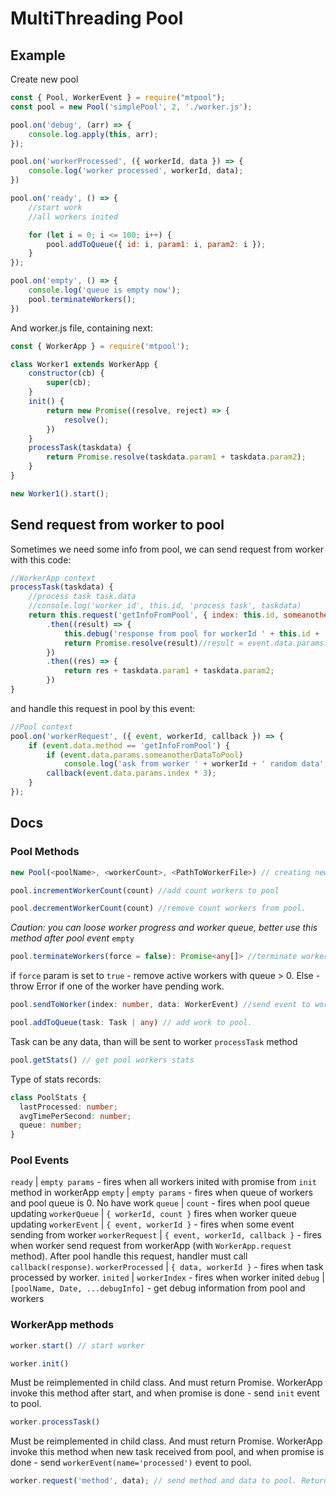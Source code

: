 # MultiThreading Pool

##  Example

Create new pool
```js
const { Pool, WorkerEvent } = require("mtpool");
const pool = new Pool('simplePool', 2, './worker.js');

pool.on('debug', (arr) => {
    console.log.apply(this, arr);
});

pool.on('workerProcessed', ({ workerId, data }) => {
    console.log('worker processed', workerId, data);
})

pool.on('ready', () => {
    //start work
    //all workers inited

    for (let i = 0; i <= 100; i++) {
        pool.addToQueue({ id: i, param1: i, param2: i });
    }
});

pool.on('empty', () => {
    console.log('queue is empty now');
    pool.terminateWorkers();
})
```

And worker.js file, containing next:

```js
const { WorkerApp } = require('mtpool');

class Worker1 extends WorkerApp {
    constructor(cb) {
        super(cb);
    }
    init() {
        return new Promise((resolve, reject) => {
            resolve();
        })
    }
    processTask(taskdata) {
        return Promise.resolve(taskdata.param1 + taskdata.param2);
    }
}

new Worker1().start();
```

## Send request from worker to pool

Sometimes we need some info from pool, we can send request from worker with this code:

```js
//WorkerApp context
processTask(taskdata) {
    //process task task.data
    //console.log('worker id', this.id, 'process task', taskdata)
    return this.request('getInfoFromPool', { index: this.id, someanotherDataToPool: true })
        .then((result) => {
            this.debug('response from pool for workerId ' + this.id + ' random data' + result);
            return Promise.resolve(result)//result = event.data.params.index * 3
        })
        .then((res) => {
            return res + taskdata.param1 + taskdata.param2;
        })
}
```

and handle this request in pool by this event:
```js
//Pool context
pool.on('workerRequest', ({ event, workerId, callback }) => {
    if (event.data.method == 'getInfoFromPool') {
        if (event.data.params.someanotherDataToPool)
            console.log('ask from worker ' + workerId + ' random data', (event.data.params.index + 1) * 3);
        callback(event.data.params.index * 3);
    }
});
```

## Docs

### Pool Methods

```ts
new Pool(<poolName>, <workerCount>, <PathToWorkerFile>) // creating new pool 
```

```ts
pool.incrementWorkerCount(count) //add count workers to pool
```

```ts
pool.decrementWorkerCount(count) //remove count workers from pool.
```
*Caution: you can loose worker progress and worker queue, better use this method after pool event* `empty`

```ts
pool.terminateWorkers(force = false): Promise<any[]> //terminate workers
```
if `force` param is set to `true` - remove active workers with queue > 0. Else - throw Error if one of the worker have pending work.

```ts
pool.sendToWorker(index: number, data: WorkerEvent) //send event to worker from pool 
```

```ts
pool.addToQueue(task: Task | any) // add work to pool. 
```
Task can be any data, than will be sent to worker `processTask` method

```js
pool.getStats() // get pool workers stats
```

Type of stats records: 

```ts
class PoolStats {
  lastProcessed: number;
  avgTimePerSecond: number;
  queue: number;
}
```

### Pool Events

`ready` | `empty params` - fires when all workers inited with promise from `init` method in workerApp
`empty` | `empty params` - fires when queue of workers and pool queue is 0. No have work
`queue` | `count` - fires when pool queue updating
`workerQueue` | ` { workerId, count } ` fires when worker queue updating
`workerEvent` | `{ event, workerId }` - fires when some event sending from worker
`workerRequest` | `{ event, workerId, callback }` - fires when worker send request from workerApp (with `WorkerApp.request` method). After pool handle this request, handler must call  `callback(response)`.
`workerProcessed` | `{ data, workerId }` - fires when task processed by worker. 
`inited` | `workerIndex` - fires when worker inited
`debug` | `[poolName, Date, ...debugInfo]` - get debug information from pool and workers 

### WorkerApp methods

```js 
worker.start() // start worker
```

```js
worker.init() 
```
Must be reimplemented in child class. And must return Promise. WorkerApp invoke this method after start, and when promise is done - send `init` event to pool.

```js
worker.processTask()
```
Must be reimplemented in child class. And must return Promise. WorkerApp invoke this method when new task received from pool, and when promise is done - send `workerEvent(name='processed')` event to pool.

```js
worker.request('method', data); // send method and data to pool. Return Promise<response>.
```